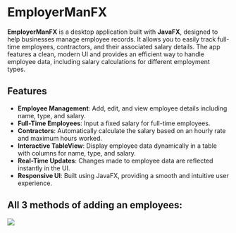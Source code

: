 # EmployerManFX

**EmployerManFX** is a desktop application built with **JavaFX**, designed to help businesses manage employee records. It allows you to easily track full-time employees, contractors, and their associated salary details. The app features a clean, modern UI and provides an efficient way to handle employee data, including salary calculations for different employment types.

## Features

- **Employee Management**: Add, edit, and view employee details including name, type, and salary.
- **Full-Time Employees**: Input a fixed salary for full-time employees.
- **Contractors**: Automatically calculate the salary based on an hourly rate and maximum hours worked.
- **Interactive TableView**: Display employee data dynamically in a table with columns for name, type, and salary.
- **Real-Time Updates**: Changes made to employee data are reflected instantly in the UI.
- **Responsive UI**: Built using JavaFX, providing a smooth and intuitive user experience.

## All 3 methods of adding an employees:
![](https://github.com/user-attachments/assets/32303701-9c34-4946-a620-ba9f458196d1)
